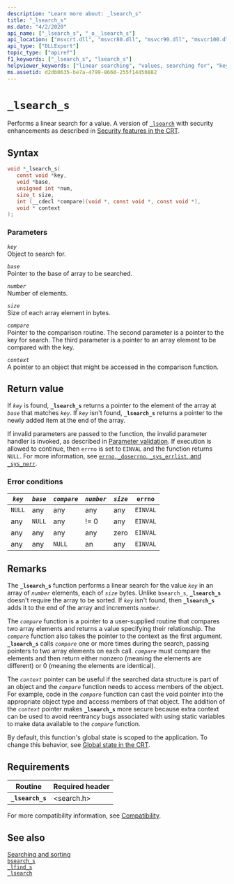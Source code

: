 ```yaml
---
description: "Learn more about: _lsearch_s"
title: "_lsearch_s"
ms.date: "4/2/2020"
api_name: ["_lsearch_s", "_o__lsearch_s"]
api_location: ["msvcrt.dll", "msvcr80.dll", "msvcr90.dll", "msvcr100.dll", "msvcr100_clr0400.dll", "msvcr110.dll", "msvcr110_clr0400.dll", "msvcr120.dll", "msvcr120_clr0400.dll", "ucrtbase.dll", "api-ms-win-crt-utility-l1-1-0.dll", "api-ms-win-crt-private-l1-1-0.dll"]
api_type: ["DLLExport"]
topic_type: ["apiref"]
f1_keywords: ["_lsearch_s", "lsearch_s"]
helpviewer_keywords: ["linear searching", "values, searching for", "keys, finding in arrays", "arrays [CRT], searching", "searching, linear", "_lsearch_s function", "lsearch_s function"]
ms.assetid: d2db0635-be7a-4799-8660-255f14450882
---
```

# `_lsearch_s`

Performs a linear search for a value. A version of [`_lsearch`](lsearch.md) with security enhancements as described in [Security features in the CRT](../security-features-in-the-crt.md).

## Syntax

```C
void *_lsearch_s(
   const void *key,
   void *base,
   unsigned int *num,
   size_t size,
   int (__cdecl *compare)(void *, const void *, const void *),
   void * context
);
```

### Parameters

*`key`*\
Object to search for.

*`base`*\
Pointer to the base of array to be searched.

*`number`*\
Number of elements.

*`size`*\
Size of each array element in bytes.

*`compare`*\
Pointer to the comparison routine. The second parameter is a pointer to the key for search. The third parameter is a pointer to an array element to be compared with the key.

*`context`*\
A pointer to an object that might be accessed in the comparison function.

## Return value

If *`key`* is found, **`_lsearch_s`** returns a pointer to the element of the array at *`base`* that matches *`key`*. If *`key`* isn't found, **`_lsearch_s`** returns a pointer to the newly added item at the end of the array.

If invalid parameters are passed to the function, the invalid parameter handler is invoked, as described in [Parameter validation](../parameter-validation.md). If execution is allowed to continue, then `errno` is set to `EINVAL` and the function returns `NULL`. For more information, see [`errno`, `_doserrno`, `_sys_errlist`, and `_sys_nerr`](../errno-doserrno-sys-errlist-and-sys-nerr.md).

### Error conditions

| *`key`* | *`base`* | *`compare`* | *`number`* | *`size`* | `errno` |
|---|---|---|---|---|---|
| `NULL` | any | any | any | any | `EINVAL` |
| any | `NULL` | any | != 0 | any | `EINVAL` |
| any | any | any | any | zero | `EINVAL` |
| any | any | `NULL` | an | any | `EINVAL` |

## Remarks

The **`_lsearch_s`** function performs a linear search for the value *`key`* in an array of *`number`* elements, each of *`size`* bytes. Unlike `bsearch_s`, **`_lsearch_s`** doesn't require the array to be sorted. If *`key`* isn't found, then **`_lsearch_s`** adds it to the end of the array and increments *`number`*.

The *`compare`* function is a pointer to a user-supplied routine that compares two array elements and returns a value specifying their relationship. The *`compare`* function also takes the pointer to the context as the first argument. **`_lsearch_s`** calls *`compare`* one or more times during the search, passing pointers to two array elements on each call. *`compare`* must compare the elements and then return either nonzero (meaning the elements are different) or 0 (meaning the elements are identical).

The *`context`* pointer can be useful if the searched data structure is part of an object and the *`compare`* function needs to access members of the object. For example, code in the *`compare`* function can cast the void pointer into the appropriate object type and access members of that object. The addition of the *`context`* pointer makes **`_lsearch_s`** more secure because extra context can be used to avoid reentrancy bugs associated with using static variables to make data available to the *`compare`* function.

By default, this function's global state is scoped to the application. To change this behavior, see [Global state in the CRT](../global-state.md).

## Requirements

| Routine | Required header |
|---|---|
| **`_lsearch_s`** | \<search.h> |

For more compatibility information, see [Compatibility](../compatibility.md).

## See also

[Searching and sorting](../searching-and-sorting.md)\
[`bsearch_s`](bsearch-s.md)\
[`_lfind_s`](lfind-s.md)\
[`_lsearch`](lsearch.md)
